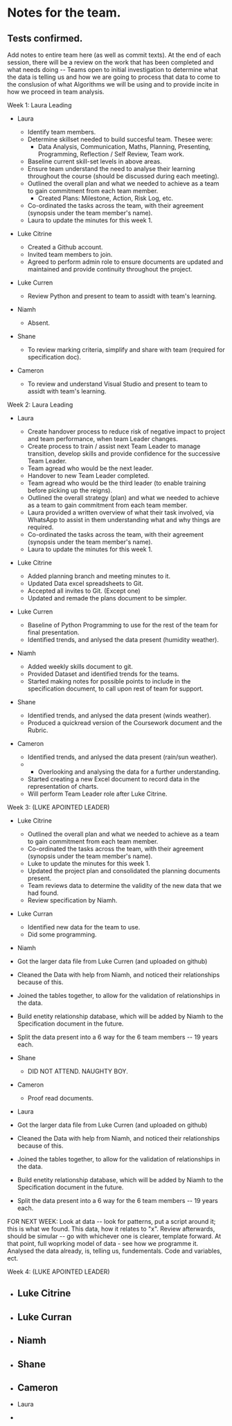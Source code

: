 # Notes for the team.
Tests confirmed.
---
Add notes to entire team here (as well as commit texts).
At the end of each session, there will be a review on the work that has been completed and what needs doing -- Teams open to initial investigation to determine what the data is telling us and how we are going to process that data to come to the conslusion of what Algorithms we will be using and to provide incite in how we proceed in team analysis.

Week 1: Laura Leading
- Laura
  - Identify team members.
  - Determine skillset needed to build succesful team. Thesee were:
     - Data Analysis, Communication, Maths, Planning, Presenting, Programming, Reflection / Self Review, Team work.
  - Baseline current skill-set levels in above areas.
  - Ensure team understand the need to analyse their learning throughout the course (should be discussed during each meeting).
  - Outlined the overall plan and what we needed to achieve as a team to gain commitment from each team member.
    - Created Plans: Milestone, Action, Risk Log, etc.
  - Co-ordinated the tasks across the team, with their agreement (synopsis under the team member's name).
  - Laura to update the minutes for this week 1.


- Luke Citrine
  - Created a Github account.
  - Invited team members to join.
  - Agreed to perform admin role to ensure documents are updated and maintained and provide continuity throughout the project.

- Luke Curren
  - Review Python and present to team to assidt with team's learning.

- Niamh
  - Absent.

- Shane
  - To review marking criteria, simplify and share with team (required for specification doc).

- Cameron
  - To review and understand Visual Studio and present to team to assidt with team's learning.


Week 2: Laura Leading
- Laura
  - Create handover process to reduce risk of negative impact to project and team performance, when team Leader changes.
  - Create process to train / assist next Team Leader to manage transition, develop skills and provide confidence for the successive Team Leader.
  - Team agread who would be the next leader.
  - Handover to new Team Leader completed.
  - Team agread who would be the third leader (to enable training before picking up the reigns).
  - Outlined the overall strategy (plan) and what we needed to achieve as a team to gain commitment from each team member.
  - Laura provided a written overview of what their task involved, via WhatsApp to assist in them understanding what and why things are required.
  - Co-ordinated the tasks across the team, with their agreement (synopsis under the team member's name).
  - Laura to update the minutes for this week 1.


- Luke Citrine
  - Added planning branch and meeting minutes to it.
  - Updated Data excel spreadsheets to Git.
  - Accepted all invites to Git. (Except one)
  - Updated and remade the plans document to be simpler.

- Luke Curren
  - Baseline of Python Programming to use for the rest of the team for final presentation.
  - Identified trends, and anlysed the data present (humidity weather).

- Niamh
  - Added weekly skills document to git.
  - Provided Dataset and identified trends for the teams.
  - Started making notes for possible points to include in the specification document, to call upon rest of team for support.

- Shane
  - Identified trends, and anlysed the data present (winds weather).
  - Produced a quickread version of the Coursework document and the Rubric.
  
- Cameron 
  - Identified trends, and anlysed the data present (rain/sun weather).
  - - Overlooking and analysing the data for a further understanding.
  - Started creating a new Excel document to record data in the representation of charts.
  - Will perform Team Leader role after Luke Citrine.

Week 3: (LUKE APOINTED LEADER)
- Luke Citrine
  - Outlined the overall plan and what we needed to achieve as a team to gain commitment from each team member.
  - Co-ordinated the tasks across the team, with their agreement (synopsis under the team member's name).
  - Luke to update the minutes for this week 1.
  - Updated the project plan and consolidated the planning documents present.
  - Team reviews data to determine the validity of the new data that we had found.
  - Review specification by Niamh.

- Luke Curran
  - Identified new data for the team to use.
  - Did some programming.

- Niamh
 - Got the larger data file from Luke Curren (and uploaded on github)
 - Cleaned the Data with help from Niamh, and noticed their relationships because of this.
 - Joined the tables together, to allow for the validation of relationships in the data.
 - Build enetity relationship database, which will be added by Niamh to the Specification document in the future.
 - Split the data present into a 6 way for the 6 team members -- 19 years each.

- Shane
  - DID NOT ATTEND. NAUGHTY BOY.

- Cameron
  - Proof read documents.
  
- Laura
 - Got the larger data file from Luke Curren (and uploaded on github)
 - Cleaned the Data with help from Niamh, and noticed their relationships because of this.
 - Joined the tables together, to allow for the validation of relationships in the data.
 - Build enetity relationship database, which will be added by Niamh to the Specification document in the future.
 - Split the data present into a 6 way for the 6 team members -- 19 years each.


FOR NEXT WEEK:
Look at data -- look for patterns, put a script around it; this is what we found.
This data, how it relates to "x". 
Review afterwards, should be simular -- go with whichever one is clearer, template forward.
At that point, full woprking model of data - see how we programme it.
Analysed the data already, is, telling us, fundementals.
Code and variables, ect.


Week 4: (LUKE APOINTED LEADER)
- Luke Citrine
  - 

- Luke Curran
  - 

- Niamh
  -

- Shane
  -

- Cameron
  - 
  
- Laura
 - 

